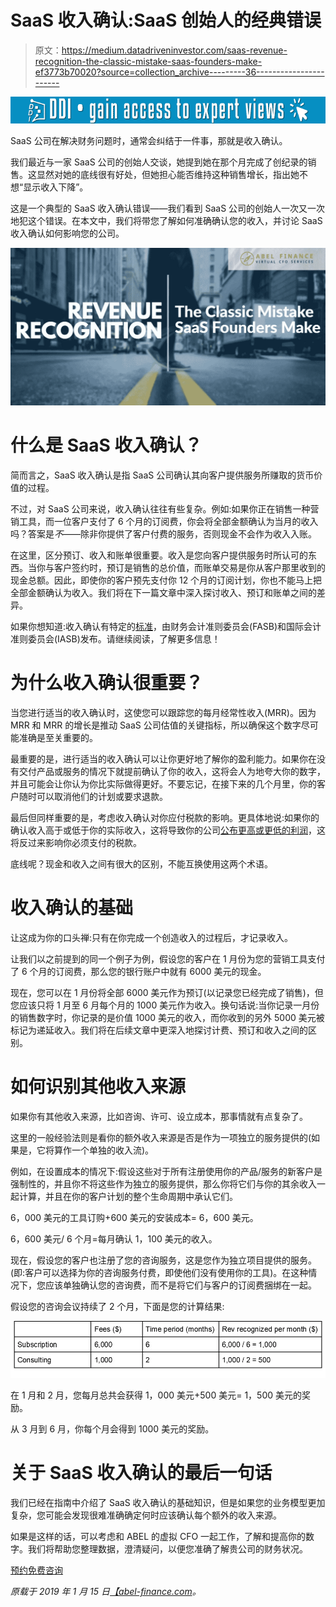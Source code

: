 # SaaS 收入确认:SaaS 创始人的经典错误

> 原文：<https://medium.datadriveninvestor.com/saas-revenue-recognition-the-classic-mistake-saas-founders-make-ef3773b70020?source=collection_archive---------36----------------------->

[![](img/5e02edb82d2a529f796576c9b994d7ca.png)](http://www.track.datadriveninvestor.com/1B9E)

SaaS 公司在解决财务问题时，通常会纠结于一件事，那就是收入确认。

我们最近与一家 SaaS 公司的创始人交谈，她提到她在那个月完成了创纪录的销售。这显然对她的底线很有好处，但她担心能否维持这种销售增长，指出她不想“显示收入下降”。

这是一个典型的 SaaS 收入确认错误——我们看到 SaaS 公司的创始人一次又一次地犯这个错误。在本文中，我们将带您了解如何准确确认您的收入，并讨论 SaaS 收入确认如何影响您的公司。

![](img/befdb05a537d3c214cd340274b1c5cf6.png)

# 什么是 SaaS 收入确认？

简而言之，SaaS 收入确认是指 SaaS 公司确认其向客户提供服务所赚取的货币价值的过程。

不过，对 SaaS 公司来说，收入确认往往有些复杂。例如:如果你正在销售一种营销工具，而一位客户支付了 6 个月的订阅费，你会将全部金额确认为当月的收入吗？答案是*不*——除非你提供了客户付费的服务，否则现金不会作为收入入账。

在这里，区分预订、收入和账单很重要。收入是您向客户提供服务时所认可的东西。当你与客户签约时，预订是销售的总价值，而账单交易是你从客户那里收到的现金总额。因此，即使你的客户预先支付你 12 个月的订阅计划，你也不能马上把全部金额确认为收入。我们将在下一篇文章中深入探讨收入、预订和账单之间的差异。

如果你想知道:收入确认有特定的[标准](https://www.fasb.org/jsp/FASB/Page/ImageBridgePage&cid=1176169257359)，由财务会计准则委员会(FASB)和国际会计准则委员会(IASB)发布。请继续阅读，了解更多信息！

# 为什么收入确认很重要？

当您进行适当的收入确认时，这使您可以跟踪您的每月经常性收入(MRR)。因为 MRR 和 MRR 的增长是推动 SaaS 公司估值的关键指标，所以确保这个数字尽可能准确是至关重要的。

最重要的是，进行适当的收入确认可以让你更好地了解你的盈利能力。如果你在没有交付产品或服务的情况下就提前确认了你的收入，这将会人为地夸大你的数字，并且可能会让你认为你比实际做得更好。不要忘记，在接下来的几个月里，你的客户随时可以取消他们的计划或要求退款。

最后但同样重要的是，考虑收入确认对你应付税款的影响。更具体地说:如果你的确认收入高于或低于你的实际收入，这将导致你的公司[公布更高或更低的利润](https://abel-finance.com/saas-pl-breakdown-6-crucial-numbers/)，这将反过来影响你必须支付的税款。

底线呢？现金和收入之间有很大的区别，不能互换使用这两个术语。

# 收入确认的基础

让这成为你的口头禅:只有在你完成一个创造收入的过程后，才记录收入。

让我们以之前提到的同一个例子为例，假设您的客户在 1 月份为您的营销工具支付了 6 个月的订阅费，那么您的银行账户中就有 6000 美元的现金。

现在，您可以在 1 月份将全部 6000 美元作为预订(以记录您已经完成了销售)，但您应该只将 1 月至 6 月每个月的 1000 美元作为收入。换句话说:当你记录一月份的销售数字时，你记录的是价值 1000 美元的收入，而你收到的另外 5000 美元被标记为递延收入。我们将在后续文章中更深入地探讨计费、预订和收入之间的区别。

# 如何识别其他收入来源

如果你有其他收入来源，比如咨询、许可、设立成本，那事情就有点复杂了。

这里的一般经验法则是看你的额外收入来源是否是作为一项独立的服务提供的(如果是，它将算作一个单独的收入流)。

例如，在设置成本的情况下:假设这些对于所有注册使用你的产品/服务的新客户是强制性的，并且你不将这些作为独立的服务提供，那么你将它们与你的其余收入一起计算，并且在你的客户计划的整个生命周期中承认它们。

6，000 美元的工具订购+600 美元的安装成本= 6，600 美元。

6，600 美元/ 6 个月=每月确认 1，100 美元的收入。

现在，假设您的客户也注册了您的咨询服务，这是您作为独立项目提供的服务。(即:客户可以选择为你的咨询服务付费，即使他们没有使用你的工具)。在这种情况下，您应该单独确认您的咨询费，而不是将它们与客户的订阅费捆绑在一起。

假设您的咨询会议持续了 2 个月，下面是您的计算结果:

![](img/eb636e10d76294d177553c830f9898ea.png)

在 1 月和 2 月，您每月总共会获得 1，000 美元+500 美元= 1，500 美元的奖励。

从 3 月到 6 月，你每个月会得到 1000 美元的奖励。

# 关于 SaaS 收入确认的最后一句话

我们已经在指南中介绍了 SaaS 收入确认的基础知识，但是如果您的业务模型更加复杂，您可能会发现很难准确确定何时应该确认每个额外的收入来源。

如果是这样的话，可以考虑和 ABEL 的虚拟 CFO 一起工作，了解和提高你的数字。我们将帮助您整理数据，澄清疑问，以便您准确了解贵公司的财务状况。

[预约免费咨询](https://calendly.com/abel-finance/30-min-call)

*原载于 2019 年 1 月 15 日*[*【abel-finance.com*](https://abel-finance.com/saas-revenue-recognition/)*。*